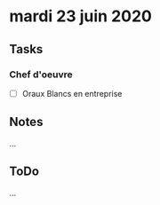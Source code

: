 # mardi 23 juin 2020

## Tasks

### Chef d'oeuvre

- [ ] Oraux Blancs en entreprise

## Notes

...

## ToDo

...
